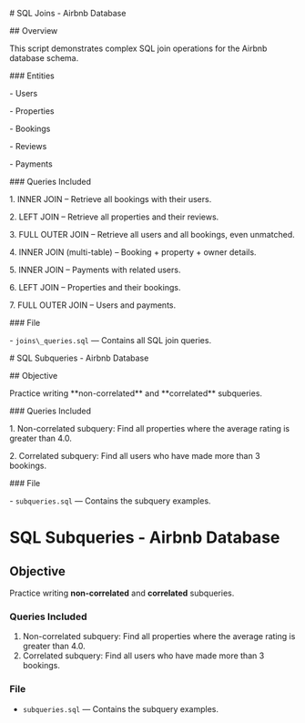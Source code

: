 \# SQL Joins - Airbnb Database



\## Overview

This script demonstrates complex SQL join operations for the Airbnb database schema.



\### Entities

\- Users

\- Properties

\- Bookings

\- Reviews

\- Payments



\### Queries Included

1\. INNER JOIN – Retrieve all bookings with their users.

2\. LEFT JOIN – Retrieve all properties and their reviews.

3\. FULL OUTER JOIN – Retrieve all users and all bookings, even unmatched.

4\. INNER JOIN (multi-table) – Booking + property + owner details.

5\. INNER JOIN – Payments with related users.

6\. LEFT JOIN – Properties and their bookings.

7\. FULL OUTER JOIN – Users and payments.



\### File

\- `joins\_queries.sql` — Contains all SQL join queries.





\# SQL Subqueries - Airbnb Database



\## Objective

Practice writing \*\*non-correlated\*\* and \*\*correlated\*\* subqueries.



\### Queries Included

1\. Non-correlated subquery: Find all properties where the average rating is greater than 4.0.

2\. Correlated subquery: Find all users who have made more than 3 bookings.



\### File

\- `subqueries.sql` — Contains the subquery examples.
# SQL Subqueries - Airbnb Database

## Objective
Practice writing **non-correlated** and **correlated** subqueries.

### Queries Included
1. Non-correlated subquery: Find all properties where the average rating is greater than 4.0.
2. Correlated subquery: Find all users who have made more than 3 bookings.

### File
- `subqueries.sql` — Contains the subquery examples.




